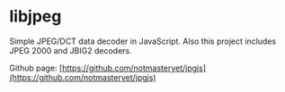 # libjpeg
Simple JPEG/DCT data decoder in JavaScript. Also this project includes JPEG 2000 and JBIG2 decoders.

Github page: [https://github.com/notmasteryet/jpgjs](https://github.com/notmasteryet/jpgjs)